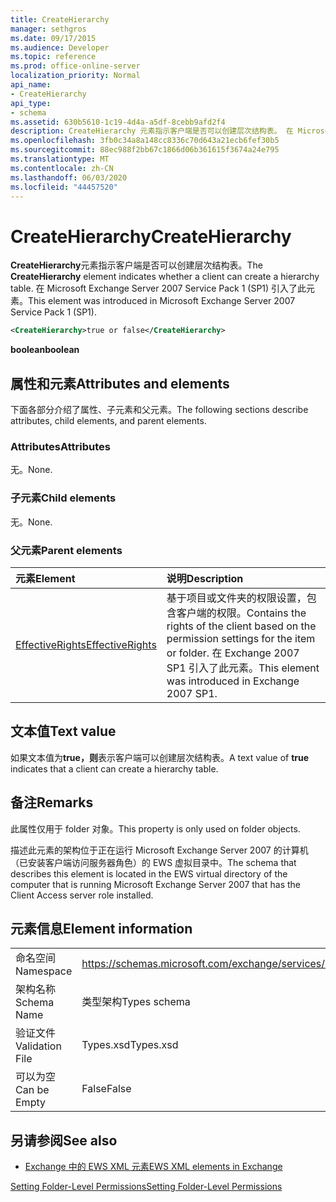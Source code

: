 ```yaml
---
title: CreateHierarchy
manager: sethgros
ms.date: 09/17/2015
ms.audience: Developer
ms.topic: reference
ms.prod: office-online-server
localization_priority: Normal
api_name:
- CreateHierarchy
api_type:
- schema
ms.assetid: 630b5610-1c19-4d4a-a5df-8cebb9afd2f4
description: CreateHierarchy 元素指示客户端是否可以创建层次结构表。 在 Microsoft Exchange Server 2007 Service Pack 1 (SP1) 引入了此元素。
ms.openlocfilehash: 3fb0c34a8a148cc8336c70d643a21ecb6fef30b5
ms.sourcegitcommit: 88ec988f2bb67c1866d06b361615f3674a24e795
ms.translationtype: MT
ms.contentlocale: zh-CN
ms.lasthandoff: 06/03/2020
ms.locfileid: "44457520"
---
```

# <a name="createhierarchy"></a><span data-ttu-id="8cae5-104">CreateHierarchy</span><span class="sxs-lookup"><span data-stu-id="8cae5-104">CreateHierarchy</span></span>

<span data-ttu-id="8cae5-105">**CreateHierarchy**元素指示客户端是否可以创建层次结构表。</span><span class="sxs-lookup"><span data-stu-id="8cae5-105">The **CreateHierarchy** element indicates whether a client can create a hierarchy table.</span></span> <span data-ttu-id="8cae5-106">在 Microsoft Exchange Server 2007 Service Pack 1 (SP1) 引入了此元素。</span><span class="sxs-lookup"><span data-stu-id="8cae5-106">This element was introduced in Microsoft Exchange Server 2007 Service Pack 1 (SP1).</span></span> 
  
```xml
<CreateHierarchy>true or false</CreateHierarchy>
```

 <span data-ttu-id="8cae5-107">**boolean**</span><span class="sxs-lookup"><span data-stu-id="8cae5-107">**boolean**</span></span>
## <a name="attributes-and-elements"></a><span data-ttu-id="8cae5-108">属性和元素</span><span class="sxs-lookup"><span data-stu-id="8cae5-108">Attributes and elements</span></span>

<span data-ttu-id="8cae5-109">下面各部分介绍了属性、子元素和父元素。</span><span class="sxs-lookup"><span data-stu-id="8cae5-109">The following sections describe attributes, child elements, and parent elements.</span></span>
  
### <a name="attributes"></a><span data-ttu-id="8cae5-110">Attributes</span><span class="sxs-lookup"><span data-stu-id="8cae5-110">Attributes</span></span>

<span data-ttu-id="8cae5-111">无。</span><span class="sxs-lookup"><span data-stu-id="8cae5-111">None.</span></span>
  
### <a name="child-elements"></a><span data-ttu-id="8cae5-112">子元素</span><span class="sxs-lookup"><span data-stu-id="8cae5-112">Child elements</span></span>

<span data-ttu-id="8cae5-113">无。</span><span class="sxs-lookup"><span data-stu-id="8cae5-113">None.</span></span>
  
### <a name="parent-elements"></a><span data-ttu-id="8cae5-114">父元素</span><span class="sxs-lookup"><span data-stu-id="8cae5-114">Parent elements</span></span>

|<span data-ttu-id="8cae5-115">**元素**</span><span class="sxs-lookup"><span data-stu-id="8cae5-115">**Element**</span></span>|<span data-ttu-id="8cae5-116">**说明**</span><span class="sxs-lookup"><span data-stu-id="8cae5-116">**Description**</span></span>|
|:-----|:-----|
|[<span data-ttu-id="8cae5-117">EffectiveRights</span><span class="sxs-lookup"><span data-stu-id="8cae5-117">EffectiveRights</span></span>](effectiverights.md) <br/> |<span data-ttu-id="8cae5-118">基于项目或文件夹的权限设置，包含客户端的权限。</span><span class="sxs-lookup"><span data-stu-id="8cae5-118">Contains the rights of the client based on the permission settings for the item or folder.</span></span> <span data-ttu-id="8cae5-119">在 Exchange 2007 SP1 引入了此元素。</span><span class="sxs-lookup"><span data-stu-id="8cae5-119">This element was introduced in Exchange 2007 SP1.</span></span>  <br/> |
   
## <a name="text-value"></a><span data-ttu-id="8cae5-120">文本值</span><span class="sxs-lookup"><span data-stu-id="8cae5-120">Text value</span></span>

<span data-ttu-id="8cae5-121">如果文本值为**true，则**表示客户端可以创建层次结构表。</span><span class="sxs-lookup"><span data-stu-id="8cae5-121">A text value of **true** indicates that a client can create a hierarchy table.</span></span> 
  
## <a name="remarks"></a><span data-ttu-id="8cae5-122">备注</span><span class="sxs-lookup"><span data-stu-id="8cae5-122">Remarks</span></span>

<span data-ttu-id="8cae5-123">此属性仅用于 folder 对象。</span><span class="sxs-lookup"><span data-stu-id="8cae5-123">This property is only used on folder objects.</span></span>
  
<span data-ttu-id="8cae5-124">描述此元素的架构位于正在运行 Microsoft Exchange Server 2007 的计算机（已安装客户端访问服务器角色）的 EWS 虚拟目录中。</span><span class="sxs-lookup"><span data-stu-id="8cae5-124">The schema that describes this element is located in the EWS virtual directory of the computer that is running Microsoft Exchange Server 2007 that has the Client Access server role installed.</span></span>
  
## <a name="element-information"></a><span data-ttu-id="8cae5-125">元素信息</span><span class="sxs-lookup"><span data-stu-id="8cae5-125">Element information</span></span>

|||
|:-----|:-----|
|<span data-ttu-id="8cae5-126">命名空间</span><span class="sxs-lookup"><span data-stu-id="8cae5-126">Namespace</span></span>  <br/> |https://schemas.microsoft.com/exchange/services/2006/types  <br/> |
|<span data-ttu-id="8cae5-127">架构名称</span><span class="sxs-lookup"><span data-stu-id="8cae5-127">Schema Name</span></span>  <br/> |<span data-ttu-id="8cae5-128">类型架构</span><span class="sxs-lookup"><span data-stu-id="8cae5-128">Types schema</span></span>  <br/> |
|<span data-ttu-id="8cae5-129">验证文件</span><span class="sxs-lookup"><span data-stu-id="8cae5-129">Validation File</span></span>  <br/> |<span data-ttu-id="8cae5-130">Types.xsd</span><span class="sxs-lookup"><span data-stu-id="8cae5-130">Types.xsd</span></span>  <br/> |
|<span data-ttu-id="8cae5-131">可以为空</span><span class="sxs-lookup"><span data-stu-id="8cae5-131">Can be Empty</span></span>  <br/> |<span data-ttu-id="8cae5-132">False</span><span class="sxs-lookup"><span data-stu-id="8cae5-132">False</span></span>  <br/> |
   
## <a name="see-also"></a><span data-ttu-id="8cae5-133">另请参阅</span><span class="sxs-lookup"><span data-stu-id="8cae5-133">See also</span></span>



- [<span data-ttu-id="8cae5-134">Exchange 中的 EWS XML 元素</span><span class="sxs-lookup"><span data-stu-id="8cae5-134">EWS XML elements in Exchange</span></span>](ews-xml-elements-in-exchange.md)


[<span data-ttu-id="8cae5-135">Setting Folder-Level Permissions</span><span class="sxs-lookup"><span data-stu-id="8cae5-135">Setting Folder-Level Permissions</span></span>](https://msdn.microsoft.com/library/c7530e86-5112-401c-b10a-9c054ae59f07%28Office.15%29.aspx)

